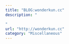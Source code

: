 ```yaml
---
title: "BLOG:wonderkun.cc"
description: "

"
url: "http://wonderkun.cc"
category: "Miscellaneous"
---
```

